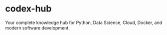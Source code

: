 # codex-hub
Your complete knowledge hub for Python, Data Science, Cloud, Docker, and modern software development.
